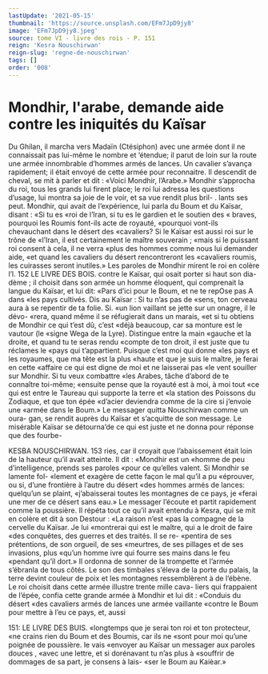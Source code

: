 ```yaml
---
lastUpdate: '2021-05-15'
thumbnail: 'https://source.unsplash.com/EFm7JpD9jy8'
image: 'EFm7JpD9jy8.jpeg'
source: tome VI - livre des rois - P. 151
reign: 'Kesra Nouschirwan'
reign-slug: 'regne-de-nouschirwan'
tags: []
order: '008'
---
```


# Mondhir, l'arabe, demande aide contre les iniquités du Kaïsar

Du Ghilan, il marcha vers Madaïn (Ctésiphon) avec une armée dont il ne connaissait pas lui-même le nombre et ’étendue; il parut de loin sur la route une armée innombrable d’hommes armés de lances.
Un cavalier s’avança rapidement; il était envoyé de
cette armée pour reconnaitre. Il descendit de cheval, se mit à parler et dit : «Voici Mondhir, l’Arabe.»
Mondhir s’approcha du roi, tous les grands lui firent place; le roi lui adressa les questions d’usage, lui montra sa joie de le voir, et sa vue rendit plus bril- . lants ses peut. Mondhir, qui avait de l’expérience,
lui parla du Boum et du Kaïsar, disant : «Si tu es «roi de l’Iran, si tu es le gardien et le soutien des
« braves, pourquoi les Roumis font-ils acte de royauté, «pourquoi vont-ils chevauchant dans le désert des «cavaliers? Si le Kaïsar est aussi roi sur le trône de «l’Iran, il est certainement le maître souverain ; «mais si le puissant roi consent à cela, il ne verra «plus des hommes comme nous lui demander aide, «et quand les cavaliers du désert rencontreront les «cavaliers roumis, les cuirasses seront inutiles.»
Les paroles de Mondhir mirent le roi en colère l’l.
152 LE LIVRE DES BOIS.
contre le Kaïsar, qui osait porter si haut son dia- dème ; il choisit dans son armée un homme éloquent,
qui comprenait la langue du Kaïsar, et lui dit: «Pars d’ici pour le Boum, et ne te repOse pas A dans «les pays cultivés. Dis au Kaïsar : Si tu n’as pas de
«sens, ton cerveau aura à se repentir de ta folie. Si. «un lion vaillant se jette sur un onagre, il le dévo- «rera, quand même il se réfugierait dans un marais, «et si tu obtiens de Mondhir ce qui t’est dû, c’est
«déjà beaucoup, car sa monture est le vautour (le «signe Wega de la Lyre). Distingue entre la main «gauche et la droite, et quand tu te seras rendu «compte de ton droit, il est juste que tu réclames le «pays qui t’appartient. Puisque c’est moi qui donne
«les pays et les royaumes, que ma tête est la plus «haute et que je suis le maître, je ferai en cette «affaire ce qui est digne de moi et ne laisserai pas «le vent souiller sur Mondhir. Si tu veux combattre «les Arabes, tâche d’abord de te connaître toi-même; «ensuite pense que la royauté est à moi, à moi tout
«ce qui est entre le Taureau qui supporte la terre et «la station des Poissons du Zodiaque, et que ton épée «d’acier deviendra comme de la cire si j’envoie une
«armée dans le Boum.»
Le messager quitta Nouschirwan comme un oura- gan, se rendit auprès du Kaïsar et s’acquitte de son message. Le misérable Kaïsar se détourna’de ce qui
est juste et ne donna pour réponse que des fourbe-

KESBA NOUSCHIRWAN. 153 ries, car il croyait que l’abaissement était loin de la
hauteur qu’il avait atteinte. Il dit : «Mondhir est un «homme de peu d’intelligence, prends ses paroles «pour ce qu’elles valent. Si Mondhir se lamente fol- «lement et exagère de cette façon le mal qu’il a pu «éprouver, ou si, d’une frontière à l’autre du désert
«des hommes armés de lances: quelqu’un se plaint, «j’abaisserai toutes les montagnes de ce pays, je «ferai une mer de ce désert sans eau.» Le messager l’écoute et partit rapidement comme la poussière. Il répéta tout ce qu’il avait entendu à Kesra, qui se
mit en colère et dit à son Destour : «La raison n’est
«pas la compagne de la cervelle du Kaïsar. Je lui «montrerai qui est le maître, qui a le droit de faire «des conquêtes, des guerres et des traités. Il se re- «pentira de ses prétentions, de son orgueil, de ses «meurtres, de ses pillages et de ses invasions, plus «qu’un homme ivre qui fourre ses mains dans le feu «pendant qu’il dort.»
Il ordonna de sonner de la trompette et l’armée s’ébranla de tous côtés. Le son des timbales s’éleva
de la porte du palais, la terre devint couleur de poix et les montagnes ressemblèrent à de l’ébène. Le roi
choisit dans cette armée illustre trente mille cava- liers qui frappaient de l’épée, confia cette grande armée à Mondhir et lui dit : «Conduis du désert
«des cavaliers armés de lances une armée vaillante «contre le Boum pour mettre à l’eu ce pays, et, aussi

151: LE LIVRE DES BUIS.
«longtemps que je serai ton roi et ton protecteur, «ne crains rien du Boum et des Boumis, car ils ne «sont pour moi qu’une poignée de poussière. le vais «envoyer au Kaïsar un messager aux paroles douces , «avec une lettre, et si dorénavant tu n’as plus à «souffrir de dommages de sa part, je consens à lais- «ser le Boum au Kaièar.»
